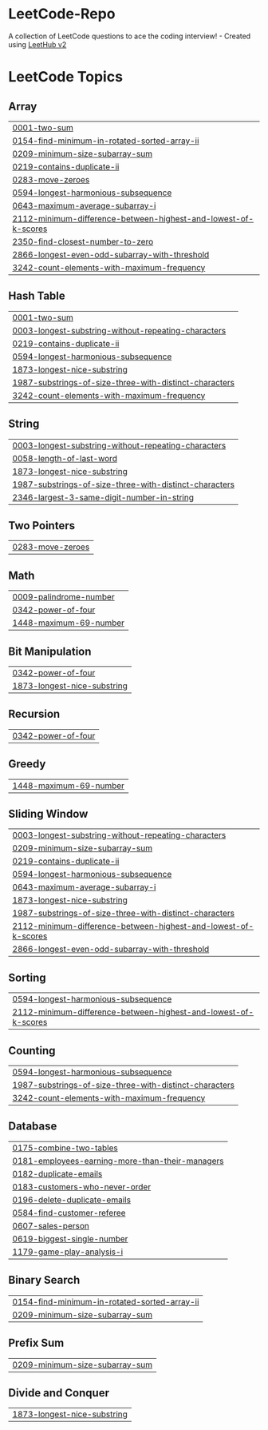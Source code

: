 # LeetCode-Repo
A collection of LeetCode questions to ace the coding interview! - Created using [LeetHub v2](https://github.com/arunbhardwaj/LeetHub-2.0)

<!---LeetCode Topics Start-->
# LeetCode Topics
## Array
|  |
| ------- |
| [0001-two-sum](https://github.com/NafihMT/LeetCode-Repo/tree/master/0001-two-sum) |
| [0154-find-minimum-in-rotated-sorted-array-ii](https://github.com/NafihMT/LeetCode-Repo/tree/master/0154-find-minimum-in-rotated-sorted-array-ii) |
| [0209-minimum-size-subarray-sum](https://github.com/NafihMT/LeetCode-Repo/tree/master/0209-minimum-size-subarray-sum) |
| [0219-contains-duplicate-ii](https://github.com/NafihMT/LeetCode-Repo/tree/master/0219-contains-duplicate-ii) |
| [0283-move-zeroes](https://github.com/NafihMT/LeetCode-Repo/tree/master/0283-move-zeroes) |
| [0594-longest-harmonious-subsequence](https://github.com/NafihMT/LeetCode-Repo/tree/master/0594-longest-harmonious-subsequence) |
| [0643-maximum-average-subarray-i](https://github.com/NafihMT/LeetCode-Repo/tree/master/0643-maximum-average-subarray-i) |
| [2112-minimum-difference-between-highest-and-lowest-of-k-scores](https://github.com/NafihMT/LeetCode-Repo/tree/master/2112-minimum-difference-between-highest-and-lowest-of-k-scores) |
| [2350-find-closest-number-to-zero](https://github.com/NafihMT/LeetCode-Repo/tree/master/2350-find-closest-number-to-zero) |
| [2866-longest-even-odd-subarray-with-threshold](https://github.com/NafihMT/LeetCode-Repo/tree/master/2866-longest-even-odd-subarray-with-threshold) |
| [3242-count-elements-with-maximum-frequency](https://github.com/NafihMT/LeetCode-Repo/tree/master/3242-count-elements-with-maximum-frequency) |
## Hash Table
|  |
| ------- |
| [0001-two-sum](https://github.com/NafihMT/LeetCode-Repo/tree/master/0001-two-sum) |
| [0003-longest-substring-without-repeating-characters](https://github.com/NafihMT/LeetCode-Repo/tree/master/0003-longest-substring-without-repeating-characters) |
| [0219-contains-duplicate-ii](https://github.com/NafihMT/LeetCode-Repo/tree/master/0219-contains-duplicate-ii) |
| [0594-longest-harmonious-subsequence](https://github.com/NafihMT/LeetCode-Repo/tree/master/0594-longest-harmonious-subsequence) |
| [1873-longest-nice-substring](https://github.com/NafihMT/LeetCode-Repo/tree/master/1873-longest-nice-substring) |
| [1987-substrings-of-size-three-with-distinct-characters](https://github.com/NafihMT/LeetCode-Repo/tree/master/1987-substrings-of-size-three-with-distinct-characters) |
| [3242-count-elements-with-maximum-frequency](https://github.com/NafihMT/LeetCode-Repo/tree/master/3242-count-elements-with-maximum-frequency) |
## String
|  |
| ------- |
| [0003-longest-substring-without-repeating-characters](https://github.com/NafihMT/LeetCode-Repo/tree/master/0003-longest-substring-without-repeating-characters) |
| [0058-length-of-last-word](https://github.com/NafihMT/LeetCode-Repo/tree/master/0058-length-of-last-word) |
| [1873-longest-nice-substring](https://github.com/NafihMT/LeetCode-Repo/tree/master/1873-longest-nice-substring) |
| [1987-substrings-of-size-three-with-distinct-characters](https://github.com/NafihMT/LeetCode-Repo/tree/master/1987-substrings-of-size-three-with-distinct-characters) |
| [2346-largest-3-same-digit-number-in-string](https://github.com/NafihMT/LeetCode-Repo/tree/master/2346-largest-3-same-digit-number-in-string) |
## Two Pointers
|  |
| ------- |
| [0283-move-zeroes](https://github.com/NafihMT/LeetCode-Repo/tree/master/0283-move-zeroes) |
## Math
|  |
| ------- |
| [0009-palindrome-number](https://github.com/NafihMT/LeetCode-Repo/tree/master/0009-palindrome-number) |
| [0342-power-of-four](https://github.com/NafihMT/LeetCode-Repo/tree/master/0342-power-of-four) |
| [1448-maximum-69-number](https://github.com/NafihMT/LeetCode-Repo/tree/master/1448-maximum-69-number) |
## Bit Manipulation
|  |
| ------- |
| [0342-power-of-four](https://github.com/NafihMT/LeetCode-Repo/tree/master/0342-power-of-four) |
| [1873-longest-nice-substring](https://github.com/NafihMT/LeetCode-Repo/tree/master/1873-longest-nice-substring) |
## Recursion
|  |
| ------- |
| [0342-power-of-four](https://github.com/NafihMT/LeetCode-Repo/tree/master/0342-power-of-four) |
## Greedy
|  |
| ------- |
| [1448-maximum-69-number](https://github.com/NafihMT/LeetCode-Repo/tree/master/1448-maximum-69-number) |
## Sliding Window
|  |
| ------- |
| [0003-longest-substring-without-repeating-characters](https://github.com/NafihMT/LeetCode-Repo/tree/master/0003-longest-substring-without-repeating-characters) |
| [0209-minimum-size-subarray-sum](https://github.com/NafihMT/LeetCode-Repo/tree/master/0209-minimum-size-subarray-sum) |
| [0219-contains-duplicate-ii](https://github.com/NafihMT/LeetCode-Repo/tree/master/0219-contains-duplicate-ii) |
| [0594-longest-harmonious-subsequence](https://github.com/NafihMT/LeetCode-Repo/tree/master/0594-longest-harmonious-subsequence) |
| [0643-maximum-average-subarray-i](https://github.com/NafihMT/LeetCode-Repo/tree/master/0643-maximum-average-subarray-i) |
| [1873-longest-nice-substring](https://github.com/NafihMT/LeetCode-Repo/tree/master/1873-longest-nice-substring) |
| [1987-substrings-of-size-three-with-distinct-characters](https://github.com/NafihMT/LeetCode-Repo/tree/master/1987-substrings-of-size-three-with-distinct-characters) |
| [2112-minimum-difference-between-highest-and-lowest-of-k-scores](https://github.com/NafihMT/LeetCode-Repo/tree/master/2112-minimum-difference-between-highest-and-lowest-of-k-scores) |
| [2866-longest-even-odd-subarray-with-threshold](https://github.com/NafihMT/LeetCode-Repo/tree/master/2866-longest-even-odd-subarray-with-threshold) |
## Sorting
|  |
| ------- |
| [0594-longest-harmonious-subsequence](https://github.com/NafihMT/LeetCode-Repo/tree/master/0594-longest-harmonious-subsequence) |
| [2112-minimum-difference-between-highest-and-lowest-of-k-scores](https://github.com/NafihMT/LeetCode-Repo/tree/master/2112-minimum-difference-between-highest-and-lowest-of-k-scores) |
## Counting
|  |
| ------- |
| [0594-longest-harmonious-subsequence](https://github.com/NafihMT/LeetCode-Repo/tree/master/0594-longest-harmonious-subsequence) |
| [1987-substrings-of-size-three-with-distinct-characters](https://github.com/NafihMT/LeetCode-Repo/tree/master/1987-substrings-of-size-three-with-distinct-characters) |
| [3242-count-elements-with-maximum-frequency](https://github.com/NafihMT/LeetCode-Repo/tree/master/3242-count-elements-with-maximum-frequency) |
## Database
|  |
| ------- |
| [0175-combine-two-tables](https://github.com/NafihMT/LeetCode-Repo/tree/master/0175-combine-two-tables) |
| [0181-employees-earning-more-than-their-managers](https://github.com/NafihMT/LeetCode-Repo/tree/master/0181-employees-earning-more-than-their-managers) |
| [0182-duplicate-emails](https://github.com/NafihMT/LeetCode-Repo/tree/master/0182-duplicate-emails) |
| [0183-customers-who-never-order](https://github.com/NafihMT/LeetCode-Repo/tree/master/0183-customers-who-never-order) |
| [0196-delete-duplicate-emails](https://github.com/NafihMT/LeetCode-Repo/tree/master/0196-delete-duplicate-emails) |
| [0584-find-customer-referee](https://github.com/NafihMT/LeetCode-Repo/tree/master/0584-find-customer-referee) |
| [0607-sales-person](https://github.com/NafihMT/LeetCode-Repo/tree/master/0607-sales-person) |
| [0619-biggest-single-number](https://github.com/NafihMT/LeetCode-Repo/tree/master/0619-biggest-single-number) |
| [1179-game-play-analysis-i](https://github.com/NafihMT/LeetCode-Repo/tree/master/1179-game-play-analysis-i) |
## Binary Search
|  |
| ------- |
| [0154-find-minimum-in-rotated-sorted-array-ii](https://github.com/NafihMT/LeetCode-Repo/tree/master/0154-find-minimum-in-rotated-sorted-array-ii) |
| [0209-minimum-size-subarray-sum](https://github.com/NafihMT/LeetCode-Repo/tree/master/0209-minimum-size-subarray-sum) |
## Prefix Sum
|  |
| ------- |
| [0209-minimum-size-subarray-sum](https://github.com/NafihMT/LeetCode-Repo/tree/master/0209-minimum-size-subarray-sum) |
## Divide and Conquer
|  |
| ------- |
| [1873-longest-nice-substring](https://github.com/NafihMT/LeetCode-Repo/tree/master/1873-longest-nice-substring) |
<!---LeetCode Topics End-->